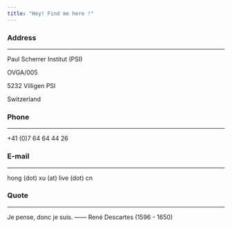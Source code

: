 ```yaml
---
title: "Hey! Find me here !"
---
```


### Address
---
Paul Scherrer Institut (PSI)

OVGA/005

5232 Villigen PSI

Switzerland

### Phone
---
+41 (0)7 64 64 44 26

### E-mail
---
hong (dot) xu (at) live (dot) cn 

### Quote
---
Je pense, donc je suis. —— René Descartes (1596 - 1650)

